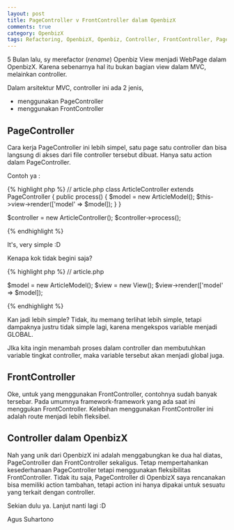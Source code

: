 ```yaml
---
layout: post
title: PageController v FrontController dalam OpenbizX
comments: true
category: OpenbizX
tags: Refactoring, OpenbizX, Openbiz, Controller, FrontController, PageController
---
```


5 Bulan lalu, sy merefactor (<i>rename</i>) Openbiz View menjadi WebPage dalam OpenbizX.
Karena sebenarnya hal itu bukan bagian view dalam MVC, melainkan controller.

Dalam arsitektur MVC, controller ini ada 2 jenis, 
- menggunakan PageController
- menggunakan FrontController

## PageController
Cara kerja PageController ini lebih simpel,
satu page satu controller dan bisa langsung di akses dari file controller tersebut dibuat.
Hanya satu action dalam PageController.

Contoh ya :

{% highlight php %} 
// article.php
class ArticleController extends PageController
{
	public process()
	{
		$model = new ArticleModel();
		$this->view->render(['model' => $model]);
	}
}

$controller = new ArticleController();
$controller->process();

{% endhighlight %}

It's, very simple :D

Kenapa kok tidak begini saja?

{% highlight php %} 
// article.php

$model = new ArticleModel();
$view = new View();
$view->render(['model' => $model]);
	
{% endhighlight %}

Kan jadi lebih simple?
Tidak, itu memang terlihat lebih simple, 
tetapi dampaknya justru tidak simple lagi, 
karena mengekspos variable menjadi GLOBAL.

JIka kita ingin menambah proses dalam controller 
dan membutuhkan variable tingkat controller,
maka variable tersebut akan menjadi global juga. 

## FrontController

Oke, untuk yang menggunakan FrontController, contohnya sudah banyak tersebar.
Pada umumnya framework-framework yang ada saat ini menggukan FrontController.
Kelebihan menggunakan FrontController ini adalah route menjadi lebih fleksibel.

## Controller dalam OpenbizX
Nah yang unik dari OpenbizX ini adalah menggabungkan ke dua hal diatas, PageController dan FrontController sekaligus.
Tetap mempertahankan kesederhanaan PageController tetapi menggunakan fleksibilitas  FrontController.
Tidak itu saja, PageController di OpenbizX saya rencanakan bisa memiliki action tambahan, 
tetapi action ini hanya dipakai untuk sesuatu yang terkait dengan controller.

Sekian dulu ya. Lanjut nanti lagi :D 

Agus Suhartono

